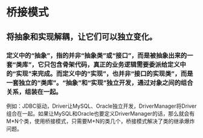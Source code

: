 # 桥接模式
## 将抽象和实现解耦，让它们可以独立变化。
### 定义中的“抽象”，指的并非“抽象类”或“接口”，而是被抽象出来的一套“类库”，它只包含骨架代码，真正的业务逻辑需要委派给定义中的“实现”来完成。而定义中的“实现”，也并非“接口的实现类”，而是一套独立的“类库”。“抽象”和“实现”独立开发，通过对象之间的组合关系，组装在一起。
例如：JDBC驱动，Driver让MySQL、Oracle独立开发，DriverManager将Driver组合在一起。如果让MySQL和Oracle也要定义DriverManager的话，那么就会有M*N个类，使用桥接模式，只需要M+N的类几个，桥接模式解决了类的继承爆炸问题。